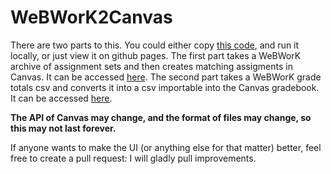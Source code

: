 # WeBWorK2Canvas

There are two parts to this. You could either copy [this code](https://github.com/JayWhite2357/WeBWorK2Canvas), and run it locally, or just view it on github pages.
The first part takes a WeBWorK archive of assignment sets and then creates matching assigments in Canvas. It can be accessed [here](https://jaywhite2357.github.io/WeBWorK2Canvas/ImportAssignments).
The second part takes a WeBWorK grade totals csv and converts it into a csv importable into the Canvas gradebook. It can be accessed [here](https://jaywhite2357.github.io/WeBWorK2Canvas/ConvertGrades).

**The API of Canvas may change, and the format of files may change, so this may not last forever.**

If anyone wants to make the UI (or anything else for that matter) better, feel free to create a pull request: I will gladly pull improvements.
